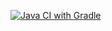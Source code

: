 [![Java CI with Gradle](https://github.com/NastiaUzdemir/testweb/actions/workflows/gradle.yml/badge.svg)](https://github.com/NastiaUzdemir/testweb/actions/workflows/gradle.yml)